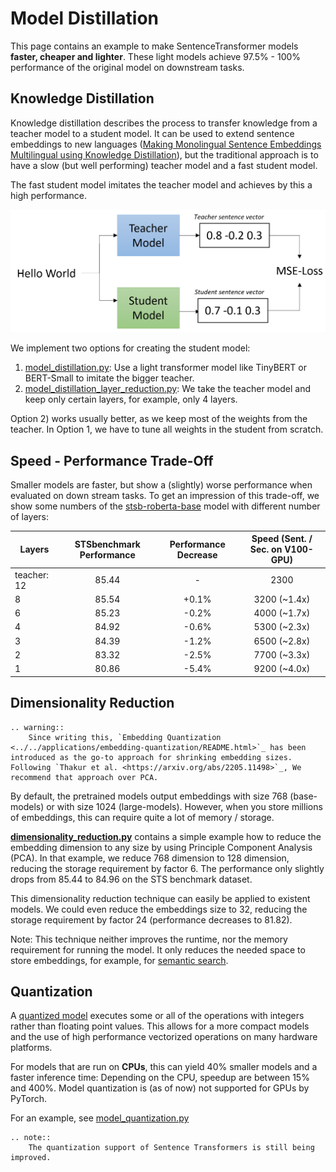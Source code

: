 # Model Distillation

This page contains an example to make SentenceTransformer models **faster, cheaper and lighter**. These light models achieve 97.5% - 100% performance of the original model on downstream tasks.

## Knowledge Distillation

Knowledge distillation describes the process to transfer knowledge from a teacher model to a student model. It can be used to extend sentence embeddings to new languages ([Making Monolingual Sentence Embeddings Multilingual using Knowledge Distillation](https://arxiv.org/abs/2004.09813)), but the traditional approach is to have a slow (but well performing) teacher model and a fast student model.

The fast student model imitates the teacher model and achieves by this a high performance.

<img src="https://raw.githubusercontent.com/UKPLab/sentence-transformers/master/docs/img/monolingual-distillation.png" alt="Knowledge Distillation" width="550"/>

We implement two options for creating the student model:

1. [model_distillation.py](model_distillation.py): Use a light transformer model like TinyBERT or BERT-Small to imitate the bigger teacher.
1. [model_distillation_layer_reduction.py](model_distillation_layer_reduction.py): We take the teacher model and keep only certain layers, for example, only 4 layers.

Option 2) works usually better, as we keep most of the weights from the teacher. In Option 1, we have to tune all weights in the student from scratch.

## Speed - Performance Trade-Off

Smaller models are faster, but show a (slightly) worse performance when evaluated on down stream tasks. To get an impression of this trade-off, we show some numbers of the [stsb-roberta-base](https://huggingface.co/sentence-transformers/stsb-roberta-base) model with different number of layers:

| Layers | STSbenchmark Performance | Performance Decrease |Speed (Sent. / Sec. on V100-GPU) |
| ---- |:----:|:----:|:----:|
| teacher: 12 | 85.44 | - | 2300 |
| 8 | 85.54 | +0.1% | 3200 (~1.4x) |
| 6 | 85.23 | -0.2% | 4000 (~1.7x) |
| 4 | 84.92 | -0.6% | 5300 (~2.3x) |
| 3 | 84.39 | -1.2% | 6500 (~2.8x) |
| 2 | 83.32 | -2.5% | 7700 (~3.3x) |
| 1 | 80.86 | -5.4% | 9200 (~4.0x) |

## Dimensionality Reduction

```{eval-rst}
.. warning::
    Since writing this, `Embedding Quantization <../../applications/embedding-quantization/README.html>`_ has been introduced as the go-to approach for shrinking embedding sizes. Following `Thakur et al. <https://arxiv.org/abs/2205.11498>`_, We recommend that approach over PCA.
```

By default, the pretrained models output embeddings with size 768 (base-models) or with size 1024 (large-models). However, when you store millions of embeddings, this can require quite a lot of memory / storage.

**[dimensionality_reduction.py](dimensionality_reduction.py)** contains a simple example how to reduce the embedding dimension to any size by using Principle Component Analysis (PCA). In that example, we reduce 768 dimension to 128 dimension, reducing the storage requirement by factor 6. The performance only slightly drops from 85.44 to 84.96 on the STS benchmark dataset.

This dimensionality reduction technique can easily be applied to existent models. We could even reduce the embeddings size to 32, reducing the storage requirement by factor 24 (performance decreases to 81.82).

Note: This technique neither improves the runtime, nor the memory requirement for running the model. It only reduces the needed space to store embeddings, for example, for [semantic search](../../applications/semantic-search/README.md).

## Quantization

A [quantized model](https://pytorch.org/docs/stable/quantization.html) executes some or all of the operations with integers rather than floating point values. This allows for a more compact models and the use of high performance vectorized operations on many hardware platforms.

For models that are run on **CPUs**, this can yield 40% smaller models and a faster inference time: Depending on the CPU, speedup are between 15% and 400%. Model quantization is (as of now) not supported for GPUs by PyTorch.

For an example, see [model_quantization.py](model_quantization.py)

```{eval-rst}
.. note::
    The quantization support of Sentence Transformers is still being improved.
```

